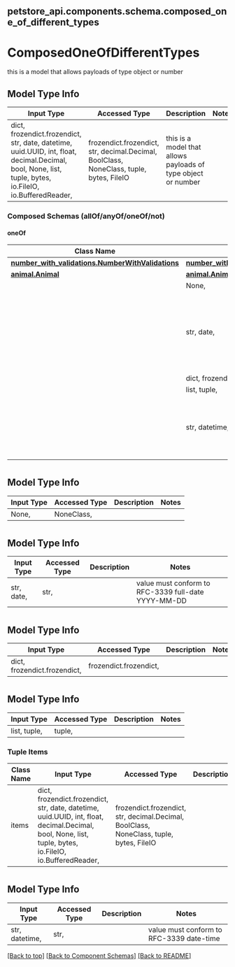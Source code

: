 <a name="top"></a>
## petstore_api.components.schema.composed_one_of_different_types
# ComposedOneOfDifferentTypes

this is a model that allows payloads of type object or number

## Model Type Info
Input Type | Accessed Type | Description | Notes
------------ | ------------- | ------------- | -------------
dict, frozendict.frozendict, str, date, datetime, uuid.UUID, int, float, decimal.Decimal, bool, None, list, tuple, bytes, io.FileIO, io.BufferedReader,  | frozendict.frozendict, str, decimal.Decimal, BoolClass, NoneClass, tuple, bytes, FileIO | this is a model that allows payloads of type object or number | 

### Composed Schemas (allOf/anyOf/oneOf/not)
#### oneOf
Class Name | Input Type | Accessed Type | Description | Notes
------------- | ------------- | ------------- | ------------- | -------------
[**number_with_validations.NumberWithValidations**](number_with_validations.NumberWithValidations.md) | [**number_with_validations.NumberWithValidations**](number_with_validations.NumberWithValidations.md) | [**number_with_validations.NumberWithValidations**](number_with_validations.NumberWithValidations.md) |  | 
[**animal.Animal**](animal.Animal.md) | [**animal.Animal**](animal.Animal.md) | [**animal.Animal**](animal.Animal.md) |  | 
[](#) | None,  | NoneClass,  |  | 
[](#) | str, date,  | str,  |  | value must conform to RFC-3339 full-date YYYY-MM-DD
[](#) | dict, frozendict.frozendict,  | frozendict.frozendict,  |  | 
[](#) | list, tuple,  | tuple,  |  | 
[](#) | str, datetime,  | str,  |  | value must conform to RFC-3339 date-time

# 

## Model Type Info
Input Type | Accessed Type | Description | Notes
------------ | ------------- | ------------- | -------------
None,  | NoneClass,  |  | 

# 

## Model Type Info
Input Type | Accessed Type | Description | Notes
------------ | ------------- | ------------- | -------------
str, date,  | str,  |  | value must conform to RFC-3339 full-date YYYY-MM-DD

# 

## Model Type Info
Input Type | Accessed Type | Description | Notes
------------ | ------------- | ------------- | -------------
dict, frozendict.frozendict,  | frozendict.frozendict,  |  | 

# 

## Model Type Info
Input Type | Accessed Type | Description | Notes
------------ | ------------- | ------------- | -------------
list, tuple,  | tuple,  |  | 

### Tuple Items
Class Name | Input Type | Accessed Type | Description | Notes
------------- | ------------- | ------------- | ------------- | -------------
items | dict, frozendict.frozendict, str, date, datetime, uuid.UUID, int, float, decimal.Decimal, bool, None, list, tuple, bytes, io.FileIO, io.BufferedReader,  | frozendict.frozendict, str, decimal.Decimal, BoolClass, NoneClass, tuple, bytes, FileIO |  | 

# 

## Model Type Info
Input Type | Accessed Type | Description | Notes
------------ | ------------- | ------------- | -------------
str, datetime,  | str,  |  | value must conform to RFC-3339 date-time

[[Back to top]](#top) [[Back to Component Schemas]](../../../README.md#Component-Schemas) [[Back to README]](../../../README.md)